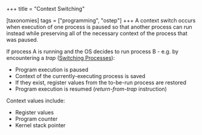 +++
title = "Context Switching"

[taxonomies]
tags = ["programming", "ostep"]
+++
A context switch occurs when execution of one process is paused so that another process can run instead while preserving all of the necessary context of the process that was paused.

If process A is running and the OS decides to run process B - e.g. by encountering a *trap* ([Switching Processes](https://john-rodewald.github.io/blog/Switching-Processes)):
- Program execution is paused
- Context of the currently-executing process is saved
- If they exist, register values from the to-be-run process are restored
- Program execution is resumed (*return-from-trap* instruction)

Context values include:
- Register values
- Program counter
- Kernel stack pointer